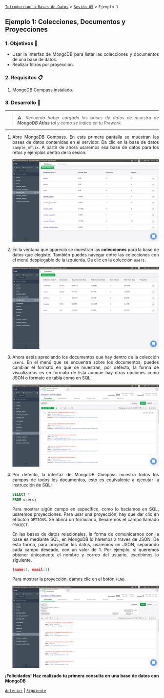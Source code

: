 [`Introducción a Bases de Datos`](../../Readme.md) > [`Sesión 05`](../Readme.md) > `Ejemplo 1`

## Ejemplo 1: Colecciones, Documentos y Proyecciones

<div style="text-align: justify;">

### 1. Objetivos :dart:

- Usar la interfaz de MongoDB para listar las colecciones y documentos de una base de datos.
- Realizar filtros por proyección.

### 2. Requisitos :clipboard:

1. MongoDB Compass instalado.

### 3. Desarrollo :rocket:

---

> :warning: *Recuerda haber cargado las bases de datos de muestra de __MongoDB Atlas__ tal y como se indica en tu Prework.*

---

1. Abre MongoDB Compass. En esta primera pantalla se muestran las bases de datos contenidas en el servidor. Da clic en la base de datos `sample_mflix`. A partir de ahora usaremos esa base de datos para los retos y ejemplos dentro de la sesión.

   ![imagen](imagenes/s4e21.png)

2. En la ventana que apareció se muestran las **colecciones** para la base de datos que elegiste. También puedes navegar entre las colecciones con el menú desplegable de la izquierda. Da clic en la colección `users`.
   
   ![imagen](imagenes/s4e22.png)

3. Ahora estás apreciando los documentos que hay dentro de la colección `users`. En el menú que se encuentra sobre los documentos, puedes cambiar el formato en que se muestran, por defecto, la forma de visualizarlos es en formato de lista aunque hay otras opciones como JSON o formato de tabla como en SQL.

   ![imagen](imagenes/s4e23.png)
   
4. Por defecto, la interfaz de MongoDB Compass muestra todos los campos de todos los documentos, esto es equivalente a ejecutar la instrucción de SQL:

   ```sql
   SELECT *
   FROM users;
   ```
   
   Para mostrar algún campo en específico, como lo hacíamos en SQL, usaremos proyecciones. Para usar una proyección, hay que dar clic en el botón `OPTIONS`. Se abrirá un formulario, llenaremos el campo llamado `PROJECT`. 
   
   En las bases de datos relacionales, la forma de comunicarnos con la base es mediante SQL, en MongoDB lo haremos a través de JSON. De esta forma, para proyectar los datos, usaremos un JSON, separando cada campo deseado, con un valor de 1. Por ejemplo, si queremos obtener únicamente el nombre y correo del usuario, escribimos lo siguiente.
   
   ```json
   {name:1, email:1}
   ```
   
   Para mostrar la proyección, damos clic en el botón `FIND`.
   
   ![imagen](imagenes/s4e24.png)

**¡Felicidades! Haz realizado tu primera consulta en una base de datos con MongoDB**

[`Anterior`](../Readme.md#colecciones-documentos-y-proyecciones) | [`Siguiente`](../Reto-01/Readme.md)

</div>
